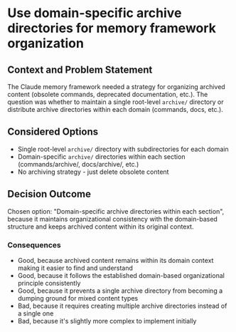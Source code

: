 # Use domain-specific archive directories for memory framework organization

## Context and Problem Statement

The Claude memory framework needed a strategy for organizing archived content (obsolete commands, deprecated documentation, etc.). The question was whether to maintain a single root-level `archive/` directory or distribute archive directories within each domain (commands, docs, etc.).

## Considered Options

- Single root-level `archive/` directory with subdirectories for each domain
- Domain-specific `archive/` directories within each section (commands/archive/, docs/archive/, etc.)
- No archiving strategy - just delete obsolete content

## Decision Outcome

Chosen option: "Domain-specific archive directories within each section", because it maintains organizational consistency with the domain-based structure and keeps archived content within its original context.

### Consequences

- Good, because archived content remains within its domain context making it easier to find and understand
- Good, because it follows the established domain-based organizational principle consistently
- Good, because it prevents a single archive directory from becoming a dumping ground for mixed content types
- Bad, because it requires creating multiple archive directories instead of a single one
- Bad, because it's slightly more complex to implement initially

<!--
Status: accepted
Date: 2025-07-08
Decision makers: krishna, claude
-->
